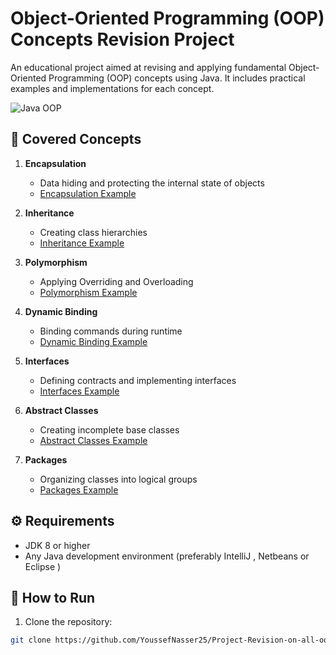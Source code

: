 # Object-Oriented Programming (OOP) Concepts Revision Project

An educational project aimed at revising and applying fundamental Object-Oriented Programming (OOP) concepts using Java. It includes practical examples and implementations for each concept.

![Java OOP](https://img.shields.io/badge/Java-OOP-blue)

## 📌 Covered Concepts
1. **Encapsulation**
   - Data hiding and protecting the internal state of objects
   - [Encapsulation Example](/Encapsulation)

2. **Inheritance**
   - Creating class hierarchies
   - [Inheritance Example](/Inheritance)

3. **Polymorphism**
   - Applying Overriding and Overloading
   - [Polymorphism Example](/Polymorphism)

4. **Dynamic Binding**
   - Binding commands during runtime
   - [Dynamic Binding Example](/DynamicBinding)

5. **Interfaces**
   - Defining contracts and implementing interfaces
   - [Interfaces Example](/Interfaces)

6. **Abstract Classes**
   - Creating incomplete base classes
   - [Abstract Classes Example](/AbstractClasses)

7. **Packages**
   - Organizing classes into logical groups
   - [Packages Example](/Packages)

## ⚙️ Requirements
- JDK 8 or higher
- Any Java development environment (preferably IntelliJ , Netbeans or Eclipse )

## 🚀 How to Run
1. Clone the repository:
```bash
git clone https://github.com/YoussefNasser25/Project-Revision-on-all-oop-concepts.git
